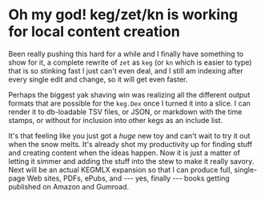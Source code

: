 # Oh my god! keg/zet/kn is working for local content creation

Been really pushing this hard for a while and I finally have something to show for it, a complete rewrite of `zet` as `keg` (or `kn` which is easier to type) that is so stinking fast I just can't even deal, and I still am indexing after every single edit and change, so it will get even faster.

Perhaps the biggest yak shaving win was realizing all the different output formats that are possible for the `keg.Dex` once I turned it into a slice. I can render it to db-loadable TSV files, or JSON, or markdown with the time stamps, or without for inclusion into other kegs as an include list.

It's that feeling like you just got a *huge* new toy and can't wait to try it out when the snow melts. It's already shot my productivity up for finding stuff and creating content when the ideas happen. Now it is just a matter of letting it simmer and adding the stuff into the stew to make it really savory. Next will be an actual KEGMLX expansion so that I can produce full, single-page Web sites, PDFs, ePubs, and --- yes, finally --- books getting published on Amazon and Gumroad.

